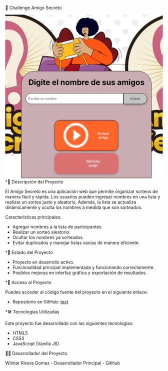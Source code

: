 🎁 Challenge Amigo Secreto

![alt text](/assets/imgch.jpeg)
*📖 Descripción del Proyecto

El Amigo Secreto es una aplicación web que permite organizar sorteos de manera fácil y rápida. Los usuarios pueden ingresar nombres en una lista y realizar un sorteo justo y aleatorio. Además, la lista se actualiza dinámicamente y oculta los nombres a medida que son sorteados.


Características principales:

- Agregar nombres a la lista de participantes.
- Realizar un sorteo aleatorio.
- Ocultar los nombres ya sorteados.
- Evitar duplicados y manejar listas vacías de manera eficiente.


*🚀 Estado del Proyecto

- Proyecto en desarrollo activo.
- Funcionalidad principal implementada y funcionando correctamente.
- Posibles mejoras en interfaz gráfica y exportación de resultados.


*🔗 Acceso al Proyecto

Puedes acceder al código fuente del proyecto en el siguiente enlace:
- Repositorio en GitHub:
  [text](https://github.com/wilmar1983/Challenge-ONE-Amigo-Secreto.git)

*🛠️ Tecnologías Utilizadas

Este proyecto fue desarrollado con las siguientes tecnologías:

- HTML5
- CSS3
- JavaScript (Vanilla JS)


👨‍💻 Desarrollador del Proyecto

Wilmar Rivera Gomez - Desarrollador Principal - GitHub
